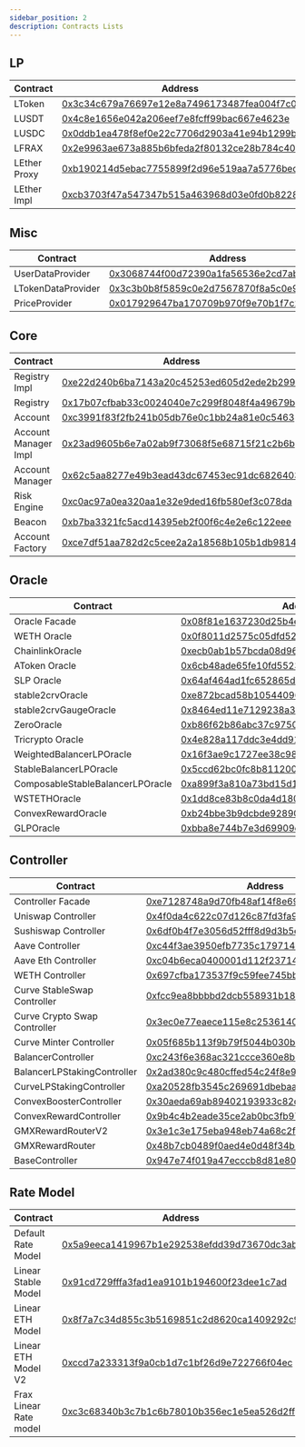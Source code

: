 ```yaml
---
sidebar_position: 2
description: Contracts Lists
---
```


## LP

| Contract     | Address                                                                                                              |
| ------------ | -------------------------------------------------------------------------------------------------------------------- |
| LToken       | [0x3c34c679a76697e12e8a7496173487fea004f7c0](https://arbiscan.io/address/0x3c34c679a76697e12e8a7496173487fea004f7c0) |
| LUSDT        | [0x4c8e1656e042a206eef7e8fcff99bac667e4623e](https://arbiscan.io/address/0x4c8e1656e042a206eef7e8fcff99bac667e4623e) |
| LUSDC        | [0x0ddb1ea478f8ef0e22c7706d2903a41e94b1299b](https://arbiscan.io/address/0x0ddb1ea478f8ef0e22c7706d2903a41e94b1299b) |
| LFRAX        | [0x2e9963ae673a885b6bfeda2f80132ce28b784c40](https://arbiscan.io/address/0x2e9963ae673a885b6bfeda2f80132ce28b784c40) |
| LEther Proxy | [0xb190214d5ebac7755899f2d96e519aa7a5776bec](https://arbiscan.io/address/0xb190214d5ebac7755899f2d96e519aa7a5776bec) |
| LEther Impl  | [0xcb3703f47a547347b515a463968d03e0fd0b8228](https://arbiscan.io/address/0xcb3703f47a547347b515a463968d03e0fd0b8228) |

## Misc

| Contract           | Address                                                                                                              |
| ------------------ | -------------------------------------------------------------------------------------------------------------------- |
| UserDataProvider   | [0x3068744f00d72390a1fa56536e2cd7ab30404b2b](https://arbiscan.io/address/0x3068744f00d72390a1fa56536e2cd7ab30404b2b) |
| LTokenDataProvider | [0x3c3b0b8f5859c0e2d7567870f8a5c0e94486f9b7](https://arbiscan.io/address/0x3c3b0b8f5859c0e2d7567870f8a5c0e94486f9b7) |
| PriceProvider      | [0x017929647ba170709b970f9e70b1f7c2374b449a](https://arbiscan.io/address/0x017929647ba170709b970f9e70b1f7c2374b449a) |

## Core

| Contract             | Address                                                                                                              |
| -------------------- | -------------------------------------------------------------------------------------------------------------------- |
| Registry Impl        | [0xe22d240b6ba7143a20c45253ed605d2ede2b2991](https://arbiscan.io/address/0xe22d240b6ba7143a20c45253ed605d2ede2b2991) |
| Registry             | [0x17b07cfbab33c0024040e7c299f8048f4a49679b](https://arbiscan.io/address/0x17b07cfbab33c0024040e7c299f8048f4a49679b) |
| Account              | [0xc3991f83f2fb241b05db76e0c1bb24a81e0c5463](https://arbiscan.io/address/0xc3991f83f2fb241b05db76e0c1bb24a81e0c5463) |
| Account Manager Impl | [0x23ad9605b6e7a02ab9f73068f5e68715f21c2b6b](https://arbiscan.io/address/0x23ad9605b6e7a02ab9f73068f5e68715f21c2b6b) |
| Account Manager      | [0x62c5aa8277e49b3ead43dc67453ec91dc6826403](https://arbiscan.io/address/0x62c5aa8277e49b3ead43dc67453ec91dc6826403) |
| Risk Engine          | [0xc0ac97a0ea320aa1e32e9ded16fb580ef3c078da](https://arbiscan.io/address/0xc0ac97a0ea320aa1e32e9ded16fb580ef3c078da) |
| Beacon               | [0xb7ba3321fc5acd14395eb2f00f6c4e2e6c122eee](https://arbiscan.io/address/0xb7ba3321fc5acd14395eb2f00f6c4e2e6c122eee) |
| Account Factory      | [0xce7df51aa782d2c5cee2a2a18568b105b1db9814](https://arbiscan.io/address/0xce7df51aa782d2c5cee2a2a18568b105b1db9814) |

## Oracle

| Contract                         | Address                                                                                                              |
| -------------------------------- | -------------------------------------------------------------------------------------------------------------------- |
| Oracle Facade                    | [0x08f81e1637230d25b4ea6d4a69d74373e433efb3](https://arbiscan.io/address/0x08f81e1637230d25b4ea6d4a69d74373e433efb3) |
| WETH Oracle                      | [0x0f8011d2575c05dfd526c1aea7bfa8f082d7e830](https://arbiscan.io/address/0x0f8011d2575c05dfd526c1aea7bfa8f082d7e830) |
| ChainlinkOracle                  | [0xecb0ab1b57bcda08d96e5580b034ba02b9de0ad8](https://arbiscan.io/address/0xecb0ab1b57bcda08d96e5580b034ba02b9de0ad8) |
| AToken Oracle                    | [0x6cb48ade65fe10fd55231b661adbb00ab4a7d8bb](https://arbiscan.io/address/0x6cb48ade65fe10fd55231b661adbb00ab4a7d8bb) |
| SLP Oracle                       | [0x64af464ad1fc652865dc09e92b1bcf5854cbc3b5](https://arbiscan.io/address/0x64af464ad1fc652865dc09e92b1bcf5854cbc3b5) |
| stable2crvOracle                 | [0xe872bcad58b105440968a9d39af044547bb79daf](https://arbiscan.io/address/0xe872bcad58b105440968a9d39af044547bb79daf) |
| stable2crvGaugeOracle            | [0x8464ed11e7129238a355f26b741416174ac080b0](https://arbiscan.io/address/0x8464ed11e7129238a355f26b741416174ac080b0) |
| ZeroOracle                       | [0xb86f62b86abc37c97507e7e6320e5895c1732792](https://arbiscan.io/address/0xb86f62b86abc37c97507e7e6320e5895c1732792) |
| Tricrypto Oracle                 | [0x4e828a117ddc3e4dd919b46c90d4e04678a05504](https://arbiscan.io/address/0x4e828a117ddc3e4dd919b46c90d4e04678a05504) |
| WeightedBalancerLPOracle         | [0x16f3ae9c1727ee38c98417ca08ba785bb7641b5b](https://arbiscan.io/address/0x16f3ae9c1727ee38c98417ca08ba785bb7641b5b) |
| StableBalancerLPOracle           | [0x5ccd62bc0fc8b811200ae33942c057961617a216](https://arbiscan.io/address/0x5ccd62bc0fc8b811200ae33942c057961617a216) |
| ComposableStableBalancerLPOracle | [0xa899f3a810a73bd15d1147c4afc44cad7ea56673](https://arbiscan.io/address/0xa899f3a810a73bd15d1147c4afc44cad7ea56673) |
| WSTETHOracle                     | [0x1dd8ce83b8c0da4d180b372458d342f55c02845b](https://arbiscan.io/address/0x1dd8ce83b8c0da4d180b372458d342f55c02845b) |
| ConvexRewardOracle               | [0xb24bbe3b9dcbde92890fdb233ca631744fbcee37](https://arbiscan.io/address/0xb24bbe3b9dcbde92890fdb233ca631744fbcee37) |
| GLPOracle                        | [0xbba8e744b7e3d69909e413cf411b6cb92a27d4c9](https://arbiscan.io/address/0xbba8e744b7e3d69909e413cf411b6cb92a27d4c9) |

## Controller

| Contract                     | Address                                                                                                              |
| ---------------------------- | -------------------------------------------------------------------------------------------------------------------- |
| Controller Facade            | [0xe7128748a9d70fb48af14f8e6907c5aa8415f065](https://arbiscan.io/address/0xe7128748a9d70fb48af14f8e6907c5aa8415f065) |
| Uniswap Controller           | [0x4f0da4c622c07d126c87fd3fa9b93bf5721f9edb](https://arbiscan.io/address/0x4f0da4c622c07d126c87fd3fa9b93bf5721f9edb) |
| Sushiswap Controller         | [0x6df0b4f7e3056d52fff8d9d3b5e45b4e29ee7bfd](https://arbiscan.io/address/0x6df0b4f7e3056d52fff8d9d3b5e45b4e29ee7bfd) |
| Aave Controller              | [0xc44f3ae3950efb7735c179714d133ba62be7bdec](https://arbiscan.io/address/0xc44f3ae3950efb7735c179714d133ba62be7bdec) |
| Aave Eth Controller          | [0xc04b6eca0400001d112f23714b6b4136381dc16b](https://arbiscan.io/address/0xc44f3ae3950efb7735c179714d133ba62be7bdec) |
| WETH Controller              | [0x697cfba173537f9c59fee745bbd8a4a28f5381cc](https://arbiscan.io/address/0x697cfba173537f9c59fee745bbd8a4a28f5381cc) |
| Curve StableSwap Controller  | [0xfcc9ea8bbbbd2dcb558931b189027e42eef7e9d8](https://arbiscan.io/address/0xfcc9ea8bbbbd2dcb558931b189027e42eef7e9d8) |
| Curve Crypto Swap Controller | [0x3ec0e77eaece115e8c253614028815beae7b6ff4](https://arbiscan.io/address/0x3ec0e77eaece115e8c253614028815beae7b6ff4) |
| Curve Minter Controller      | [0x05f685b113f9b79f5044b030b8280bd93f1e9e23](https://arbiscan.io/address/0x05f685b113f9b79f5044b030b8280bd93f1e9e23) |
| BalancerController           | [0xc243f6e368ac321ccce360e8baaa7525e4b1bdd9](https://arbiscan.io/address/0xc243f6e368ac321ccce360e8baaa7525e4b1bdd9) |
| BalancerLPStakingController  | [0x2ad380c9c480cffed54c24f8e9eec3a701d0ffe0](https://arbiscan.io/address/0x2ad380c9c480cffed54c24f8e9eec3a701d0ffe0) |
| CurveLPStakingController     | [0xa20528fb3545c269691dbebaa971ee42852beb71](https://arbiscan.io/address/0xa20528fb3545c269691dbebaa971ee42852beb71) |
| ConvexBoosterController      | [0x30aeda69ab89402193933c82df418b419bb645f2](https://arbiscan.io/address/0x30aeda69ab89402193933c82df418b419bb645f2) |
| ConvexRewardController       | [0x9b4c4b2eade35ce2ab0bc3fb97ac81e3dba3b5b2](https://arbiscan.io/address/0x9b4c4b2eade35ce2ab0bc3fb97ac81e3dba3b5b2) |
| GMXRewardRouterV2            | [0x3e1c3e175eba948eb74a68c2f946678a863550ce](https://arbiscan.io/address/0x3e1c3e175eba948eb74a68c2f946678a863550ce) |
| GMXRewardRouter              | [0x48b7cb0489f0aed4e0d48f34b38851cf54c5b9af](https://arbiscan.io/address/0x48b7cb0489f0aed4e0d48f34b38851cf54c5b9af) |
| BaseController               | [0x947e74f019a47ecccb8d81e802ec92d1364ed278](https://arbiscan.io/address/0x947e74f019a47ecccb8d81e802ec92d1364ed278) |

## Rate Model

| Contract               | Address                                                                                                              |
| ---------------------- | -------------------------------------------------------------------------------------------------------------------- |
| Default Rate Model     | [0x5a9eeca1419967b1e292538efdd39d73670dc3ab](https://arbiscan.io/address/0x5a9eeca1419967b1e292538efdd39d73670dc3ab) |
| Linear Stable Model    | [0x91cd729fffa3fad1ea9101b194600f23dee1c7ad](https://arbiscan.io/address/0x91cd729fffa3fad1ea9101b194600f23dee1c7ad) |
| Linear ETH Model       | [0x8f7a7c34d855c3b5169851c2d8620ca1409292c9](https://arbiscan.io/address/0x8f7a7c34d855c3b5169851c2d8620ca1409292c9) |
| Linear ETH Model V2    | [0xccd7a233313f9a0cb1d7c1bf26d9e722766f04ec](https://arbiscan.io/address/0xccd7a233313f9a0cb1d7c1bf26d9e722766f04ec) |
| Frax Linear Rate model | [0xc3c68340b3c7b1c6b78010b356ec1e5ea526d2ff](https://arbiscan.io/address/0xc3c68340b3c7b1c6b78010b356ec1e5ea526d2ff) |
